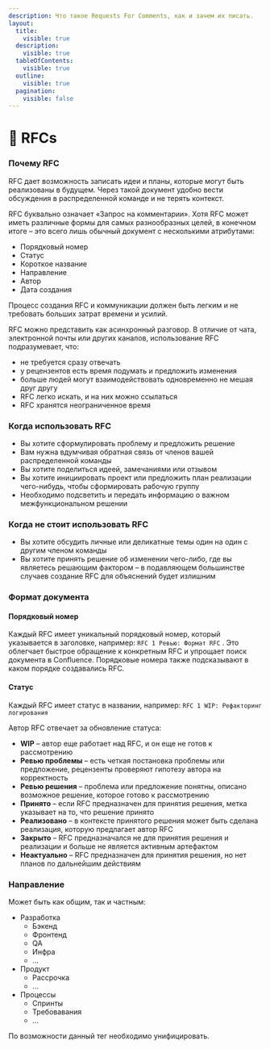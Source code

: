 ```yaml
---
description: Что такое Requests For Comments, как и зачем их писать.
layout:
  title:
    visible: true
  description:
    visible: true
  tableOfContents:
    visible: true
  outline:
    visible: true
  pagination:
    visible: false
---
```


# 📃 RFCs

### Почему RFC <a href="#rfcs-pochemurfc" id="rfcs-pochemurfc"></a>

RFC дает возможность записать идеи и планы, которые могут быть реализованы в будущем. Через такой документ удобно вести обсуждения в распределенной команде и не терять контекст.

RFC буквально означает «Запрос на комментарии». Хотя RFC может иметь различные формы для самых разнообразных целей, в конечном итоге – это всего лишь обычный документ с несколькими атрибутами:

* Порядковый номер
* Статус
* Короткое название
* Направление
* Автор
* Дата создания

Процесс создания RFC и коммуникации должен быть легким и не требовать больших затрат времени и усилий.

RFC можно представить как асинхронный разговор. В отличие от чата, электронной почты или других каналов, использование RFC подразумевает, что:

* не требуется сразу отвечать
* у рецензентов есть время подумать и предложить изменения
* больше людей могут взаимодействовать одновременно не мешая друг другу
* RFC легко искать, и на них можно ссылаться
* RFC хранятся неограниченное время

### Когда использовать RFC <a href="#rfcs-kogdaispolzovatrfc" id="rfcs-kogdaispolzovatrfc"></a>

* Вы хотите сформулировать проблему и предложить решение
* Вам нужна вдумчивая обратная связь от членов вашей распределенной команды
* Вы хотите поделиться идеей, замечаниями или отзывом
* Вы хотите инициировать проект или предложить план реализации чего-нибудь, чтобы сформировать рабочую группу
* Необходимо подсветить и передать информацию о важном межфункциональном решении

### Когда не стоит использовать RFC <a href="#rfcs-kogdanestoitispolzovatrfc" id="rfcs-kogdanestoitispolzovatrfc"></a>

* Вы хотите обсудить личные или деликатные темы один на один с другим членом команды
* Вы хотите принять решение об изменении чего-либо, где вы являетесь решающим фактором – в подавляющем большинстве случаев создание RFC для объяснений будет излишним

### Формат документа <a href="#rfcs-formatdokumenta" id="rfcs-formatdokumenta"></a>

#### Порядковый номер <a href="#rfcs-poryadkovyinomer" id="rfcs-poryadkovyinomer"></a>

Каждый RFC имеет уникальный порядковый номер, который указывается в заголовке, например: `RFC 1 Ревью: Формат RFC` . Это облегчает быстрое обращение к конкретным RFC и упрощает поиск документа в Confluence. Порядковые номера также подсказывают в каком порядке создавались RFC.

#### Статус <a href="#rfcs-status" id="rfcs-status"></a>

Каждый RFC имеет статус в названии, например: `RFC 1 WIP: Рефакторинг логирования`&#x20;

Автор RFC отвечает за обновление статуса:

* **WIP** – автор еще работает над RFC, и он еще не готов к рассмотрению
* **Ревью проблемы** – есть четкая постановка проблемы или предложение, рецензенты проверяют гипотезу автора на корректность
* **Ревью решения** – проблема или предложение понятны, описано возможное решение, которое готово к рассмотрению
* **Принято** – если RFC предназначен для принятия решения, метка указывает на то, что решение принято
* **Реализовано** – в контексте принятого решения может быть сделана реализация, которую предлагает автор RFC
* **Закрыто** – RFC предназначался не для принятия решения и реализации и больше не является активным артефактом
* **Неактуально** – RFC предназначен для принятия решения, но нет планов по дальнейшим действиям

### Направление <a href="#rfcs-napravlenie" id="rfcs-napravlenie"></a>

Может быть как общим, так и частным:

* Разработка
  * Бэкенд
  * Фронтенд
  * QA
  * Инфра
  * ...
* Продукт
  * Рассрочка
  * ...
* Процессы
  * Спринты
  * Требовавания
  * ...

По возможности данный тег необходимо унифицировать.

